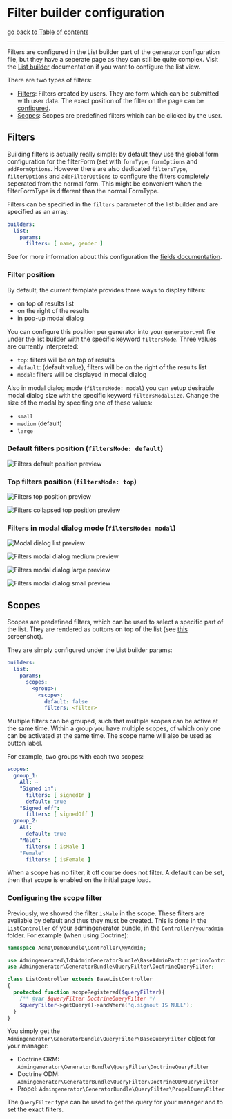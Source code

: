# Filter builder configuration

[go back to Table of contents][back-to-index]

-----

Filters are configured in the List builder part of the generator configuration file, but they have a seperate page as they can still be quite complex. Visit the [List builder][list-builder] documentation if you want to configure the list view.

There are two types of filters:
- [Filters](#filters): Filters created by users. They are form which can be submitted with user data. The exact position of the filter on the page can be [configured](#filter-position).
- [Scopes](#scopes): Scopes are predefined filters which can be clicked by the user.

## Filters

Building filters is actually really simple: by default they use the global form configuration for the filterForm (set with `formType`, `formOptions` and `addFormOptions`. However there are also dedicated `filtersType`, `filterOptions` and `addFilterOptions` to configure the filters completely seperated from the normal form. This might be convenient when the filterFormType is different than the normal FormType.

Filters can be specified in the `filters` parameter of the list builder and are specified as an array:

```yaml
builders:
  list:
    params:
	  filters: [ name, gender ]
```

See for more information about this configuration the [fields documentation][field-doc].

### Filter position

By default, the current template provides three ways to display filters:
 * on top of results list
 * on the right of the results
 * in pop-up modal dialog

You can configure this position per generator into your `generator.yml` file under the list builder with the specific keyword `filtersMode`. Three values are currently interpreted:
 * `top`: filters will be on top of results
 * `default`: (default value), filters will be on the right of the results list
 * `modal`: filters will be displayed in modal dialog

Also in modal dialog mode (`filtersMode: modal`) you can setup desirable modal dialog size with the specific keyword `filtersModalSize`. Change the size of the modal by specifing one of these values:
 * `small`
 * `medium` (default)
 * `large`

### Default filters position (`filtersMode: default`)

![Filters default position preview](images/list-filters-default-position-preview.png)

### Top filters position (`filtersMode: top`)

![Filters top position preview](images/list-filters-top-position-preview.png)

![Filters collapsed top position preview](images/list-filters-collapsed-top-position-preview.png)

### Filters in modal dialog mode (`filtersMode: modal`)

![Modal dialog list preview](images/list-filters-modal-list-preview.png)

![Filters modal dialog medium preview](images/list-filters-modal-medium-preview.png)

![Filters modal dialog large preview](images/list-filters-modal-large-preview.png)

![Filters modal dialog small preview](images/list-filters-modal-small-preview.png)

## Scopes

Scopes are predefined filters, which can be used to select a specific part of the list. They are rendered as buttons on top of the list (see [this](../img/showcase/list-with-scopes.png) screenshot).

They are simply configured under the List builder params:
```yaml
builders:
  list:
    params:
	  scopes:
	    <group>:
		  <scope>:
		    default: false
			filters: <filter>
```

Multiple filters can be grouped, such that multiple scopes can be active at the same time. Within a group you have multiple scopes, of which only one can be activated at the same time. The scope name will also be used as button label.

For example, two groups with each two scopes:
```yaml
scopes:
  group_1:
    All: ~
    "Signed in":
      filters: [ signedIn ]
      default: true
    "Signed off":
      filters: [ signedOff ]
  group_2:
    All:
      default: true
    "Male":
      filters: [ isMale ]
	"Female"
      filters: [ isFemale ]
```

When a scope has no filter, it off course does not filter. A default can be set, then that scope is enabled on the initial page load.

### Configuring the scope filter

Previously, we showed the filter `isMale` in the scope. These filters are available by default and thus they must be created. This is done in the `ListController` of your admingenerator bundle, in the `Controller/youradmin` folder. For example (when using Doctrine):

```php
namespace Acme\DemoBundle\Controller\MyAdmin;

use Admingenerated\IdbAdminGeneratorBundle\BaseAdminParticipationController\ListController as BaseListController;
use Admingenerator\GeneratorBundle\QueryFilter\DoctrineQueryFilter;

class ListController extends BaseListController
{
  protected function scopeRegistered($queryFilter){
    /** @var $queryFilter DoctrineQueryFilter */
    $queryFilter->getQuery()->andWhere('q.signout IS NULL');
  }
}
```

You simply get the `Admingenerator\GeneratorBundle\QueryFilter\BaseQueryFilter` object for your manager:
 - Doctrine ORM: `Admingenerator\GeneratorBundle\QueryFilter\DoctrineQueryFilter`
 - Doctrine ODM: `Admingenerator\GeneratorBundle\QueryFilter\DoctrineODMQueryFilter`
 - Propel: `Admingenerator\GeneratorBundle\QueryFilter\PropelQueryFilter`

The `QueryFilter` type can be used to get the query for your manager and to set the exact filters.

[back-to-index]: ../documentation.md
[list-builder]: builder-list.md
[field-doc]: fields.md